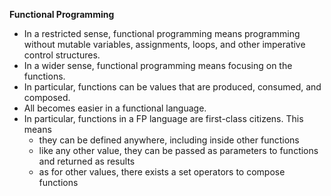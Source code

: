 **Functional Programming**
* In a restricted sense, functional programming means programming without mutable variables, assignments, loops, and other imperative control structures.
* In a wider sense, functional programming means focusing on the functions.
* In particular, functions can be values that are produced, consumed, and composed.
* All becomes easier in a functional language.
* In particular, functions in a FP language are first-class citizens. This means
  * they can be defined anywhere, including inside other functions
  * like any other value, they can be passed as parameters to functions and returned as results
  * as for other values, there exists a set operators to compose functions
